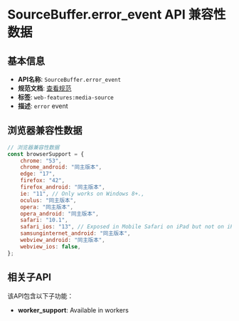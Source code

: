 # SourceBuffer.error_event API 兼容性数据

## 基本信息

- **API名称**: `SourceBuffer.error_event`
- **规范文档**: [查看规范](https://w3c.github.io/media-source/#dfn-error,https://w3c.github.io/media-source/#dom-sourcebuffer-onerror)
- **标签**: `web-features:media-source`
- **描述**: `error` event

## 浏览器兼容性数据

```javascript
// 浏览器兼容性数据
const browserSupport = {
    chrome: "53",
    chrome_android: "同主版本",
    edge: "17",
    firefox: "42",
    firefox_android: "同主版本",
    ie: "11", // Only works on Windows 8+.,
    oculus: "同主版本",
    opera: "同主版本",
    opera_android: "同主版本",
    safari: "10.1",
    safari_ios: "13", // Exposed in Mobile Safari on iPad but not on iPhone.,
    samsunginternet_android: "同主版本",
    webview_android: "同主版本",
    webview_ios: false,
};

```

## 相关子API

该API包含以下子功能：

- **worker_support**: Available in workers


